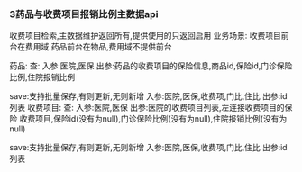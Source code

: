 ### 3药品与收费项目报销比例主数据api

收费项目检索,主数据维护返回所有,提供使用的只返回启用
业务场景:
  收费项目前台在费用域
  药品前台在物品,费用域不提供前台
  
药品: 
  查:
    入参:医院,医保
    出参:药品的收费项目的保险信息,商品id,保险id,门诊保险比例,住院报销比例
      
  save:支持批量保存,有则更新,无则新增
    入参:医院,医保,收费项,门比,住比
    出参:id列表
收费项目:
  查:
    入参:医院,医保
    出参:医院的收费项目列表,左连接收费项目的保险
      收费项目,保险id(没有为null),门诊保险比例(没有为null),住院报销比例(没有为null)    
      
  save:支持批量保存,有则更新,无则新增
    入参:医院,医保,收费项,门比,住比
    出参:id列表
    